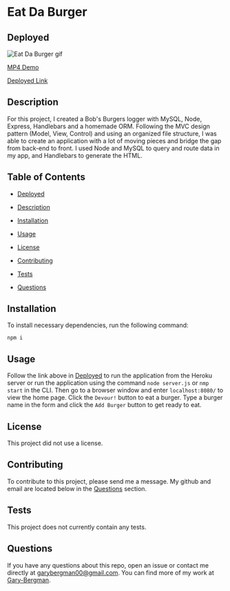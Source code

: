 # Eat Da Burger
  
  
  ## Deployed


  ![Eat Da Burger gif](public/assets/img/eatDaBurger.gif)

  
  [MP4 Demo](https://drive.google.com/file/d/1Xm44GtqejrHqqBurduhdXnINaGhWtIwP/view?usp=sharing)


  [Deployed Link](https://eat-da-burger-great.herokuapp.com/)
  
  ## Description

  For this project, I created a Bob's Burgers logger with MySQL, Node, Express, Handlebars and a homemade ORM. Following the MVC design pattern (Model, View, Control) and using an organized file structure, I was able to create an application with a lot of moving pieces and bridge the gap from back-end to front. I used Node and MySQL to query and route data in my app, and Handlebars to generate the HTML.

  ## Table of Contents

  *  [Deployed](#Deployed)

  *  [Description](#Descriptiojn)

  *  [Installation](#Installation)

  *  [Usage](#Usage)
  
  *  [License](#License)

  *  [Contributing](#Contributing)

  *  [Tests](#Tests)

  *  [Questions](#Questions)
  

  ## Installation

  To install necessary dependencies, run the following command:

 
    npm i


  ## Usage

  Follow the link above in [Deployed](#Deployed) to run the application from the Heroku server or run the application using the command `node server.js` or `nmp start` in the CLI. Then go to a browser window and enter `localhost:8080/` to view the home page. Click the `Devour!` button to eat a burger. Type a burger name in the form and click the `Add Burger` button to get ready to eat.

  ## License
  
  This project did not use a license.

  ## Contributing

  To contribute to this project, please send me a message. My github and email are located below in the [Questions](#Questions) section.

  ## Tests

  This project does not currently contain any tests.

  ## Questions

  If you have any questions about this repo, open an issue or contact me directly at [garybergman00@gmail.com](mailto:garybergman00@gmail.com). You can find more of my work at [Gary-Bergman](https://github.com/Gary-Bergman).
  